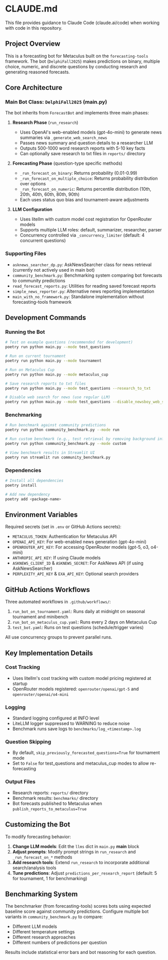 # CLAUDE.md

This file provides guidance to Claude Code (claude.ai/code) when working with code in this repository.

## Project Overview

This is a forecasting bot for Metaculus built on the `forecasting-tools` framework. The bot (`DelphiFall2025`) makes predictions on binary, multiple choice, numeric, and discrete questions by conducting research and generating reasoned forecasts.

## Core Architecture

### Main Bot Class: `DelphiFall2025` (main.py)

The bot inherits from `ForecastBot` and implements three main phases:

1. **Research Phase** (`run_research`)
   - Uses OpenAI's web-enabled models (gpt-4o-mini) to generate news summaries via `_generate_web_search_news`
   - Passes news summary and question details to a researcher LLM
   - Outputs 500-1000 word research reports with 5-10 key facts
   - Can optionally save research to txt files in `reports/` directory

2. **Forecasting Phase** (question-type specific methods)
   - `_run_forecast_on_binary`: Returns probability (0.01-0.99)
   - `_run_forecast_on_multiple_choice`: Returns probability distribution over options
   - `_run_forecast_on_numeric`: Returns percentile distribution (10th, 20th, 40th, 60th, 80th, 90th)
   - Each uses status quo bias and tournament-aware adjustments

3. **LLM Configuration**
   - Uses litellm with custom model cost registration for OpenRouter models
   - Supports multiple LLM roles: default, summarizer, researcher, parser
   - Concurrency controlled via `_concurrency_limiter` (default: 4 concurrent questions)

### Supporting Files

- `asknews_searcher_dp.py`: AskNewsSearcher class for news retrieval (currently not actively used in main bot)
- `community_benchmark.py`: Benchmarking system comparing bot forecasts to community predictions
- `read_forecast_reports.py`: Utilities for reading saved forecast reports
- `simple_news_reporter.py`: Alternative news reporting implementation
- `main_with_no_framework.py`: Standalone implementation without forecasting-tools framework

## Development Commands

### Running the Bot

```bash
# Test on example questions (recommended for development)
poetry run python main.py --mode test_questions

# Run on current tournament
poetry run python main.py --mode tournament

# Run on Metaculus Cup
poetry run python main.py --mode metaculus_cup

# Save research reports to txt files
poetry run python main.py --mode test_questions --research_to_txt

# Disable web search for news (use regular LLM)
poetry run python main.py --mode test_questions --disable_newsboy_web_search
```

### Benchmarking

```bash
# Run benchmark against community predictions
poetry run python community_benchmark.py --mode run

# Run custom benchmark (e.g., test retrieval by removing background info)
poetry run python community_benchmark.py --mode custom

# View benchmark results in Streamlit UI
poetry run streamlit run community_benchmark.py
```

### Dependencies

```bash
# Install all dependencies
poetry install

# Add new dependency
poetry add <package-name>
```

## Environment Variables

Required secrets (set in `.env` or GitHub Actions secrets):

- `METACULUS_TOKEN`: Authentication for Metaculus API
- `OPENAI_API_KEY`: For web-enabled news generation (gpt-4o-mini)
- `OPENROUTER_API_KEY`: For accessing OpenRouter models (gpt-5, o3, o4-mini)
- `ANTHROPIC_API_KEY`: If using Claude models
- `ASKNEWS_CLIENT_ID` & `ASKNEWS_SECRET`: For AskNews API (if using AskNewsSearcher)
- `PERPLEXITY_API_KEY` & `EXA_API_KEY`: Optional search providers

## GitHub Actions Workflows

Three automated workflows in `.github/workflows/`:

1. `run_bot_on_tournament.yaml`: Runs daily at midnight on seasonal tournament and minibench
2. `run_bot_on_metaculus_cup.yaml`: Runs every 2 days on Metaculus Cup
3. `test_bot.yaml`: Runs on test questions (schedule/trigger varies)

All use concurrency groups to prevent parallel runs.

## Key Implementation Details

### Cost Tracking

- Uses litellm's cost tracking with custom model pricing registered at startup
- OpenRouter models registered: `openrouter/openai/gpt-5` and `openrouter/openai/o4-mini`

### Logging

- Standard logging configured at INFO level
- LiteLLM logger suppressed to WARNING to reduce noise
- Benchmark runs save logs to `benchmarks/log_<timestamp>.log`

### Question Skipping

- By default, `skip_previously_forecasted_questions=True` for tournament mode
- Set to `False` for test_questions and metaculus_cup modes to allow re-forecasting

### Output Files

- Research reports: `reports/` directory
- Benchmark results: `benchmarks/` directory
- Bot forecasts published to Metaculus when `publish_reports_to_metaculus=True`

## Customizing the Bot

To modify forecasting behavior:

1. **Change LLM models**: Edit the `llms` dict in `main.py` __main__ block
2. **Adjust prompts**: Modify prompt strings in `run_research` and `_run_forecast_on_*` methods
3. **Add research tools**: Extend `run_research` to incorporate additional search/analysis tools
4. **Tune predictions**: Adjust `predictions_per_research_report` (default: 5 for tournament, 1 for benchmarking)

## Benchmarking System

The benchmarker (from forecasting-tools) scores bots using expected baseline score against community predictions. Configure multiple bot variants in `community_benchmark.py` to compare:

- Different LLM models
- Different temperature settings
- Different research approaches
- Different numbers of predictions per question

Results include statistical error bars and bot reasoning for each question.
